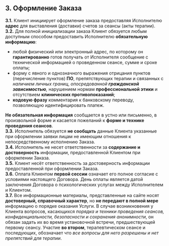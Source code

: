 ## 3. Оформление Заказа

**3.1.** Клиент инициирует оформление заказа предоставляя Исполнителю **адрес** для выставления (доставки) счетов за сеансы (акты терапии).  
**3.2.** Для полной инициализации заказа Клиент обязуется любым доступным способом предоставить Исполнителю **обязательную информацию**:
- любой физический или электронный адрес, по которому он **гарантированно** готов получать от Исполнителя сообщение с технической информацией о проведенном сеансе, сумме и сроке оплаты;
- форму с явного и однозначного выражения отрицания пунктов (перечисление пунктов) **ПО**, препятствующих терапии и связанных с *наличием личных границ*, *опосредованной **гражданской зависимостью**,* нарушением нормам **профессиональной этики** и отсутствием **клинических противопоказаний**;
- **кодовую фразу** комментария к банковскому переводу, позволяющую  идентифицировать платеж.

**Не обязательная информация** сообщается в устно или письменно, в произвольной форме и касается пожеланий к **форме и технике проведения сеансов**.  
**3.3.** Исполнитель обязуется **не сообщать** данные Клиента указанные при оформлении заявки лицам не
имеющим отношения к непосредственному исполнению Заказа.  
**3.4.** Исполнитель не несет ответственности за **содержание и достоверность** информации, предоставленной Клиентом при оформлении Заказа.  
**3.5.** Клиент несёт ответственность за достоверность информации предоставленной при оформлении Заказа.  
**3.6.** Оплата Клиентом **первой сессии** означает его полное согласие с условиями настоящего Договора. День оплаты является датой заключения Договора о психологических услугах между Исполнителем и Клиентом.  
**3.7.** Все информационные материалы, представленные на сайте носят **достоверный, справочный характер**, но **не передают в полной мере** информацию о порядке
оказания Услуги. В случае возникновения у Клиента вопросов, касающихся *порядка и техники проведения сеансов, конфиденциальности, безопасности и сохранения анонимности*, он обязан задать их во время установочной встречи, предшествующей первому сеансу. Участие **во втором**, терапевтическом сеансе и последующих, обозначает что *все вопросы для него разрешены и нет препятствий для терапии*.
